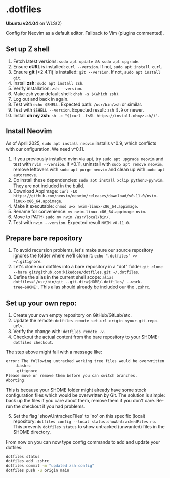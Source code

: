 # .dotfiles
**Ubuntu v24.04** on WLS(2)

Config for Neovim as a default editor.
Fallback to Vim (plugins commented).

## Set up Z shell
1. Fetch latest versions: `sudo apt update && sudo apt upgrade`.
2. Ensure **cURL** is installed: `curl --version`. If not, `sudo apt install curl`.
3. Ensure **git** (>2.4.11) is installed: `git --version`. If not, `sudo apt install git`.
4. Install **zsh**: `sudo apt install zsh`.
5. Verify installation: `zsh --version`.
6. Make zsh your default shell: `chsh -s $(which zsh)`.
7. Log out and back in again.
8. Test with `echo $SHELL`. Expected path: `/usr/bin/zsh` or similar.
9. Test with `$SHELL --version`. Expected result: `zsh 5.9` or newer.
10. Install **oh my zsh**: `sh -c "$(curl -fsSL https://install.ohmyz.sh/)"`.

## Install Neovim
As of April 2025, `sudo apt install neovim` installs v^0.9, which conflicts with our onfiguration.
We need v^0.11.

1. If you previously installed nvim via apt, try `sudo apt upgrade neovim` and test with `nvim --version`.
If <0.11, uninstall with `sudo apt remove neovim`, remove leftovers with `sudo apt purge neovim` and clean up
with `audo apt autoremove`.
2. Do install these dependencies: `sudo apt install xclip python3-pynvim`. They are not included in the build.
3. Download AppImage: `curl -LO https://github.com/neovim/neovim/releases/download/v0.11.0/nvim-linux-x86_64.appimage`.
4. Make it executable: `chmod u+x nvim-linux-x86_64.appimage`.
5. Rename for convenience: `mv nvim-linux-x86_64.appimage nvim`.
6. Move to PATH: `sudo mv nvim /usr/local/bin/`.
7. Test with `nvim --version`. Expected result `NVIM v0.11.0`.

## Prepare bare repository
1. To avoid recursion problems, let's make sure our source repository ignores the folder where we'll clone it: `echo ".dotfiles" >> ~/.gitignore`.
2. Let's clone our dotfiles into a bare repository in a "dot" folder `git clone --bare git@github.com:kikedose/dotfiles.git ~/.dotfiles`.
3. Define the alias in the current shell scope: `alias dotfiles='/usr/bin/git --git-dir=$HOME/.dotfiles/ --work-tree=$HOME'`. This alias should already be included our the `.zshrc`.

## Set up your own repo:
1. Create your own empty repository on GitHub/GitLab/etc.
2. Update the remote: `dotfiles remote set-url origin <your-git-repo-url>`.
3. Verify the change with: `dotfiles remote -v`.
4. Checkout the actual content from the bare repository to your $HOME: `dotfiles checkout`.

The step above might fail with a message like:
```BASH
error: The following untracked working tree files would be overwritten by checkout:
    .bashrc
    .gitignore
Please move or remove them before you can switch branches.
Aborting
```
This is because your $HOME folder might already have some stock configuration files which would be overwritten by Git. The solution is simple: back up the files if you care about them, remove them if you don't care.
Re-run the checkout if you had problems.

5. Set the flag 'showUntrackedFiles' to 'no' on this specific (local) repository: `dotfiles config --local status.showUntrackedFiles no`. This prevents `dotfiles status` to show untracked (unwanted) files in the $HOME directory.

From now on you can now type config commands to add and update your dotfiles:
```BASH
dotfiles status
dotfiles add .zshrc
dotfiles commit -m "updated zsh config"
dotfiles push -u origin main
```
